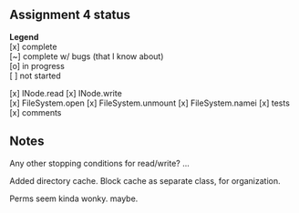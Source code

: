 ## Assignment 4 status

**Legend**  
[x] complete  
[~] complete w/ bugs (that I know about)   
[o] in progress  
[ ] not started  
  
[x] INode.read
[x] INode.write  
[x] FileSystem.open
[x] FileSystem.unmount
[x] FileSystem.namei
[x] tests
[x] comments  

## Notes  
Any other stopping conditions for read/write? ...

Added directory cache. Block cache as separate class, for organization.

Perms seem kinda wonky. maybe.